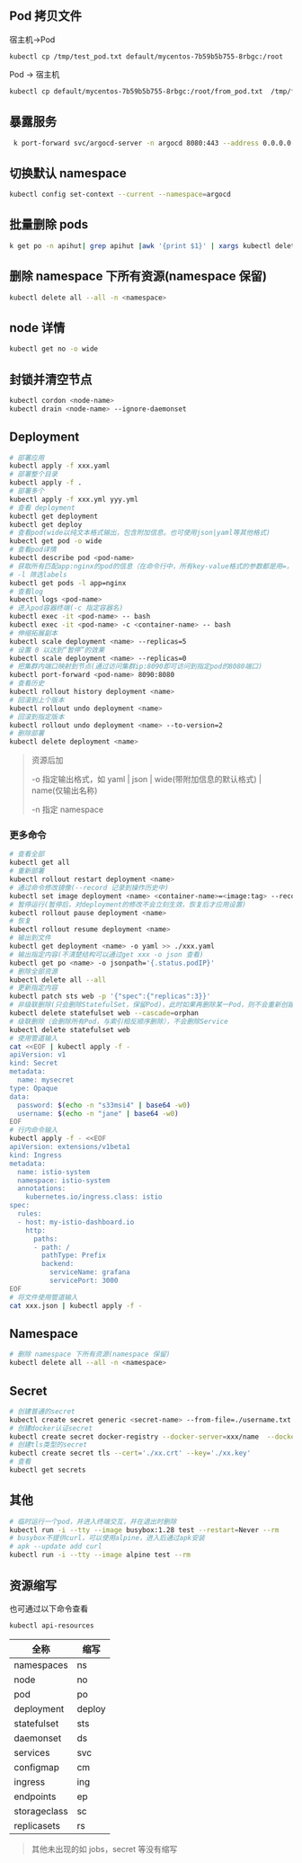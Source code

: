 ## Pod 拷贝文件

宿主机->Pod

```
kubectl cp /tmp/test_pod.txt default/mycentos-7b59b5b755-8rbgc:/root
```

Pod -> 宿主机

```bash
kubectl cp default/mycentos-7b59b5b755-8rbgc:/root/from_pod.txt  /tmp/from_pod.new
```

## 暴露服务

```bash
 k port-forward svc/argocd-server -n argocd 8080:443 --address 0.0.0.0
```


## 切换默认 namespace

```bash
kubectl config set-context --current --namespace=argocd
```

## 批量删除 pods

```bash
k get po -n apihut| grep apihut |awk '{print $1}' | xargs kubectl delete po -n apihut
```

## 删除 namespace 下所有资源(namespace 保留) 

```bash
kubectl delete all --all -n <namespace>
```

## node 详情

```bash
kubectl get no -o wide
```

## 封锁并清空节点

```bash
kubectl cordon <node-name>
kubectl drain <node-name> --ignore-daemonset
```

## Deployment

```bash
# 部署应用
kubectl apply -f xxx.yaml
# 部署整个目录
kubectl apply -f .
# 部署多个
kubectl apply -f xxx.yml yyy.yml
# 查看 deployment
kubectl get deployment
kubectl get deploy
# 查看pod(wide以纯文本格式输出，包含附加信息。也可使用json|yaml等其他格式)
kubectl get pod -o wide
# 查看pod详情
kubectl describe pod <pod-name>
# 获取所有匹配app:nginx的pod的信息（在命令行中，所有key-value格式的参数都是用=，而不是:）
# -l 筛选labels
kubectl get pods -l app=nginx
# 查看log
kubectl logs <pod-name>
# 进入pod容器终端(-c 指定容器名)
kubectl exec -it <pod-name> -- bash
kubectl exec -it <pod-name> -c <container-name> -- bash
# 伸缩拓展副本
kubectl scale deployment <name> --replicas=5
# 设置 0 以达到“暂停”的效果
kubectl scale deployment <name> --replicas=0
# 把集群内端口映射到节点(通过访问集群ip:8090即可访问到指定pod的8080端口)
kubectl port-forward <pod-name> 8090:8080
# 查看历史
kubectl rollout history deployment <name>
# 回滚到上个版本
kubectl rollout undo deployment <name>
# 回滚到指定版本
kubectl rollout undo deployment <name> --to-version=2
# 删除部署
kubectl delete deployment <name>
```
> 资源后加 
> 
> -o 指定输出格式，如 yaml | json | wide(带附加信息的默认格式) | name(仅输出名称)
> 
> -n 指定 namespace

### 更多命令
```bash
# 查看全部
kubectl get all
# 重新部署
kubectl rollout restart deployment <name>
# 通过命令修改镜像(--record 记录到操作历史中)
kubectl set image deployment <name> <container-name>=<image:tag> --record
# 暂停运行(暂停后，对deployment的修改不会立刻生效，恢复后才应用设置)
kubectl rollout pause deployment <name>
# 恢复
kubectl rollout resume deployment <name>
# 输出到文件
kubectl get deployment <name> -o yaml >> ./xxx.yaml
# 输出指定内容(不清楚结构可以通过get xxx -o json 查看)
kubectl get po <name> -o jsonpath='{.status.podIP}'
# 删除全部资源
kubectl delete all --all
# 更新指定内容
kubectl patch sts web -p '{"spec":{"replicas":3}}'
# 非级联删除(只会删除StatefulSet，保留Pod)，此时如果再删除某一Pod，则不会重新创建一个新的以维持数量
kubectl delete statefulset web --cascade=orphan
# 级联删除（会删除所有Pod，与索引相反顺序删除），不会删除Service
kubectl delete statefulset web
# 使用管道输入
cat <<EOF | kubectl apply -f -
apiVersion: v1
kind: Secret
metadata:
  name: mysecret
type: Opaque
data:
  password: $(echo -n "s33msi4" | base64 -w0)
  username: $(echo -n "jane" | base64 -w0)
EOF
# 行内命令输入
kubectl apply -f - <<EOF
apiVersion: extensions/v1beta1
kind: Ingress
metadata:
  name: istio-system
  namespace: istio-system
  annotations:
    kubernetes.io/ingress.class: istio
spec:
  rules:
  - host: my-istio-dashboard.io
    http:
      paths:
      - path: /
        pathType: Prefix
        backend:
          serviceName: grafana
          servicePort: 3000
EOF
# 将文件使用管道输入
cat xxx.json | kubectl apply -f -
```

## Namespace
```bash
# 删除 namespace 下所有资源(namespace 保留)
kubectl delete all --all -n <namespace>
```

## Secret
```bash
# 创建普通的secret
kubectl create secret generic <secret-name> --from-file=./username.txt
# 创建docker认证secret
kubectl create secret docker-registry --docker-server=xxx/name  --docker-username='123'  --docker-password='123'  --docker-email='123@xx.com'
# 创建tls类型的secret
kubectl create secret tls --cert='./xx.crt' --key='./xx.key'
# 查看
kubectl get secrets
```


## 其他
```bash
# 临时运行一个pod，并进入终端交互，并在退出时删除
kubectl run -i --tty --image busybox:1.28 test --restart=Never --rm
# busybox不提供curl，可以使用alpine，进入后通过apk安装
# apk --update add curl
kubectl run -i --tty --image alpine test --rm
```

## 资源缩写

也可通过以下命令查看

```bash
kubectl api-resources
```

| 全称         | 缩写   |
| ------------ | ------ |
| namespaces   | ns     |
| node         | no     |
| pod          | po     |
| deployment   | deploy |
| statefulset  | sts    |
| daemonset    | ds     |
| services     | svc    |
| configmap    | cm     |
| ingress      | ing    |
| endpoints    | ep     |
| storageclass | sc     |
| replicasets  | rs     |

> 其他未出现的如 jobs，secret 等没有缩写
